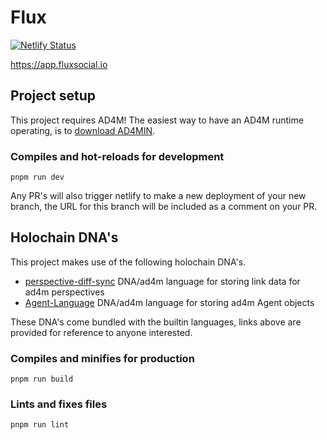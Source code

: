# Flux

[![Netlify Status](https://api.netlify.com/api/v1/badges/819366d6-adfb-480c-bad9-2a6b9f85b58e/deploy-status)](https://app.netlify.com/sites/fluxsocial-main/deploys)

https://app.fluxsocial.io

## Project setup

This project requires AD4M! The easiest way to have an AD4M runtime operating, is to [download AD4MIN](https://github.com/perspect3vism/ad4m).

### Compiles and hot-reloads for development

```
pnpm run dev
```

Any PR's will also trigger netlify to make a new deployment of your new branch, the URL for this branch will be included as a comment on your PR.

## Holochain DNA's

This project makes use of the following holochain DNA's.

- [perspective-diff-sync](https://github.com/perspect3vism/perspective-diff-sync) DNA/ad4m language for storing link data for ad4m perspectives
- [Agent-Language](https://github.com/perspect3vism/agent-language) DNA/ad4m language for storing ad4m Agent objects

These DNA's come bundled with the builtin languages, links above are provided for reference to anyone interested.

### Compiles and minifies for production

```
pnpm run build
```

### Lints and fixes files

```
pnpm run lint
```
